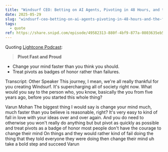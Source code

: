 ```yaml
---
title: "Windsurf CEO: Betting on AI Agents, Pivoting in 48 Hours, and the Future of Coding"
date: 2025-05-29
slug: "windsurf-ceo-betting-on-ai-agents-pivoting-in-48-hours-and-the-future-of-coding"
tags:
  - quote
ref: https://share.snipd.com/episode/49582313-880f-4bf9-877a-0803635eb5bd
---
```


Quoting [Lightcone Podcast](https://share.snipd.com/episode/49582313-880f-4bf9-877a-0803635eb5bd):

> **Pivot Fast and Proud**

- Change your mind faster than you think you should.
- Treat pivots as badges of honor rather than failures.

Transcript:
Other Speaker
This journey, I mean, we're all really thankful for you creating Windsurf. It's supercharging all of society right now. What would you say to the person who, you know, basically the you from five years ago, before you started this whole thing?

Varun Mohan
The biggest thing I would say is change your mind much, much faster than you believe is reasonable, right? It's very easy to kind of fall in love with your ideas over and over again. And you do need to otherwise you won't really do anything but but pivot as quickly as possible and treat pivots as a badge of honor most people don't have the courage to change their mind On things and they would rather kind of fail doing the thing that they told everyone they were doing then change their mind uh take a bold step and succeed Varun
